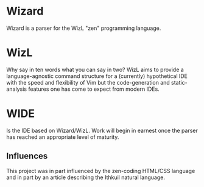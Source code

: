 # Wizard
Wizard is a parser for the WizL "zen" programming language.

# WizL
Why say in ten words what you can say in two?
WizL aims to provide a language-agnostic command structure for a 
(currently) hypothetical IDE with the speed and flexibility of Vim but
the code-generation and static-analysis features one has come to expect
from modern IDEs.

# WIDE
Is the IDE based on Wizard/WizL.  Work will begin in earnest once the
parser has reached an appropriate level of maturity.

## Influences
This project was in part influenced by the zen-coding HTML/CSS language
and in part by an article describing the Ithkuil natural language.
